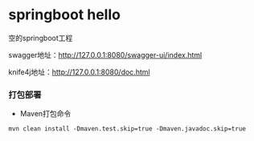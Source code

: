 # springboot hello

空的springboot工程

swagger地址：http://127.0.0.1:8080/swagger-ui/index.html

knife4j地址：http://127.0.0.1:8080/doc.html

### 打包部署

* Maven打包命令
```
mvn clean install -Dmaven.test.skip=true -Dmaven.javadoc.skip=true 
```
